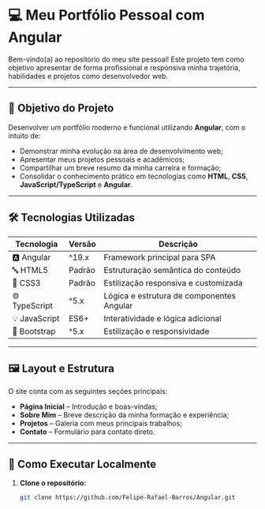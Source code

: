 # 💻 Meu Portfólio Pessoal com Angular

Bem-vindo(a) ao repositório do meu site pessoal! Este projeto tem como objetivo apresentar de forma profissional e responsiva minha trajetória, habilidades e projetos como desenvolvedor web.

---

## 📌 Objetivo do Projeto

Desenvolver um portfólio moderno e funcional utilizando **Angular**, com o intuito de:

- Demonstrar minha evolução na área de desenvolvimento web;
- Apresentar meus projetos pessoais e acadêmicos;
- Compartilhar um breve resumo da minha carreira e formação;
- Consolidar o conhecimento prático em tecnologias como **HTML**, **CSS**, **JavaScript/TypeScript** e **Angular**.

---

## 🛠️ Tecnologias Utilizadas

| Tecnologia     | Versão        | Descrição                                 |
|----------------|---------------|-------------------------------------------|
| 🅰️ Angular     | ^19.x         | Framework principal para SPA              |
| 🔤 HTML5       | Padrão        | Estruturação semântica do conteúdo        |
| 🎨 CSS3        | Padrão        | Estilização responsiva e customizada      |
| ⚙️ TypeScript  | ^5.x          | Lógica e estrutura de componentes Angular |
| 💡 JavaScript  | ES6+           | Interatividade e lógica adicional         |
| 🎯 Bootstrap   | ^5.x          | Estilização e responsividade              |

---

## 🖼️ Layout e Estrutura

O site conta com as seguintes seções principais:

- **Página Inicial** – Introdução e boas-vindas;
- **Sobre Mim** – Breve descrição da minha formação e experiência;
- **Projetos** – Galeria com meus principais trabalhos;
- **Contato** – Formulário para contato direto.

---

## 🚀 Como Executar Localmente

1. **Clone o repositório:**

   ```bash
   git clone https://github.com/Felipe-Rafael-Barros/Angular.git
